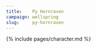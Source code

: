 ```yaml
---
title:    Py Hornraven
campaign: wellspring
slug:     py-hornraven
---
```


{% include pages/character.md %}
